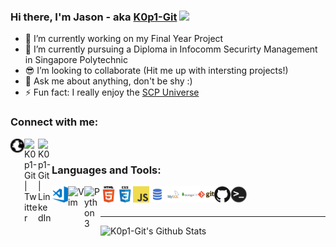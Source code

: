 ### Hi there, I'm Jason - aka [K0p1-Git][website] <img src="https://user-images.githubusercontent.com/55252776/89190633-52f82a80-d5d4-11ea-9108-dcd620e4594a.gif" width="30px">

- 🔭 I’m currently working on my Final Year Project
- 🌱 I’m currently pursuing a Diploma in Infocomm Securirty Management in Singapore Polytechnic
- 😎 I’m looking to collaborate (Hit me up with intersting projects!)
- 💬 Ask me about anything, don't be shy :) 
- ⚡ Fun fact: I really enjoy the [SCP Universe](http://www.scpwiki.com/)

### Connect with me:
[<img align="left" alt="K0p1-Git" width="22px" src="https://raw.githubusercontent.com/iconic/open-iconic/master/svg/globe.svg" />][website]
[<img align="left" alt="K0p1-Git | Twitter" width="22px" src="https://cdn.jsdelivr.net/npm/simple-icons@v3/icons/twitter.svg" />][twitter]
[<img align="left" alt="K0p1-Git | LinkedIn" width="22px" src="https://cdn.jsdelivr.net/npm/simple-icons@v3/icons/linkedin.svg" />][linkedin]

<br />

### Languages and Tools:
<img align="left" alt="Visual Studio Code" width="26px" src="https://raw.githubusercontent.com/github/explore/80688e429a7d4ef2fca1e82350fe8e3517d3494d/topics/visual-studio-code/visual-studio-code.png" />
<img align="left" alt="Vim" width="26px" src="https://user-images.githubusercontent.com/55252776/89188701-9735fb80-d5d1-11ea-8b60-bb622c497427.png" />
<img align="left" alt="Python 3" width="26px" src="https://user-images.githubusercontent.com/55252776/89188908-dd8b5a80-d5d1-11ea-8bde-00dd8db90a97.png" />
<img align="left" alt="HTML5" width="26px" src="https://raw.githubusercontent.com/github/explore/80688e429a7d4ef2fca1e82350fe8e3517d3494d/topics/html/html.png" />
<img align="left" alt="CSS3" width="26px" src="https://raw.githubusercontent.com/github/explore/80688e429a7d4ef2fca1e82350fe8e3517d3494d/topics/css/css.png" />
<img align="left" alt="JavaScript" width="26px" src="https://raw.githubusercontent.com/github/explore/80688e429a7d4ef2fca1e82350fe8e3517d3494d/topics/javascript/javascript.png" />
<img align="left" alt="SQL" width="26px" src="https://raw.githubusercontent.com/github/explore/80688e429a7d4ef2fca1e82350fe8e3517d3494d/topics/sql/sql.png" />
<img align="left" alt="MySQL" width="26px" src="https://raw.githubusercontent.com/github/explore/80688e429a7d4ef2fca1e82350fe8e3517d3494d/topics/mysql/mysql.png" />
<img align="left" alt="MongoDB" width="26px" src="https://raw.githubusercontent.com/github/explore/80688e429a7d4ef2fca1e82350fe8e3517d3494d/topics/mongodb/mongodb.png" />
<img align="left" alt="Git" width="26px" src="https://raw.githubusercontent.com/github/explore/80688e429a7d4ef2fca1e82350fe8e3517d3494d/topics/git/git.png" />
<img align="left" alt="GitHub" width="26px" src="https://raw.githubusercontent.com/github/explore/78df643247d429f6cc873026c0622819ad797942/topics/github/github.png" />
<img align="left" alt="HTML5" width="26px" src="https://raw.githubusercontent.com/github/explore/80688e429a7d4ef2fca1e82350fe8e3517d3494d/topics/terminal/terminal.png" />

<br />
<br />

---
<img align="left" alt="K0p1-Git's Github Stats" src="https://github-readme-stats.vercel.app/api?username=K0p1-Git&show_icons=true&hide_border=true" />

[website]: https://github.com/K0p1-Git
[twitter]: https://twitter.com/K0p1_
[linkedin]: https://www.linkedin.com/in/jasonkkf
